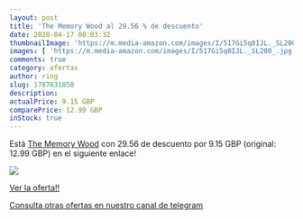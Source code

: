 ```yaml
---
layout: post
title: 'The Memory Wood al 29.56 % de descuento'
date: 2020-04-17 00:03:32
thumbnailImage: 'https://m.media-amazon.com/images/I/517Gi5q8IJL._SL200_.jpg'
images: [ 'https://m.media-amazon.com/images/I/517Gi5q8IJL._SL200_.jpg' ]
comments: true
category: ofertas
author: ring
slug: 1787631850
description:
actualPrice: 9.15 GBP
comparePrice: 12.99 GBP
inStock: true
---
```


Está [The Memory Wood](https://www.amazon.co.uk/dp/1787631850/?tag=redken01-21) con 29.56 de descuento por 9.15 GBP (original: 12.99 GBP) en el siguiente enlace!

[![](https://m.media-amazon.com/images/I/517Gi5q8IJL._SL200_.jpg)](https://www.amazon.co.uk/dp/1787631850/?tag=redken01-21)

[Ver la oferta!!](https://www.amazon.co.uk/dp/1787631850/?tag=redken01-21)

[Consulta otras ofertas en nuestro canal de telegram](https://t.me/s/ofertas25)
